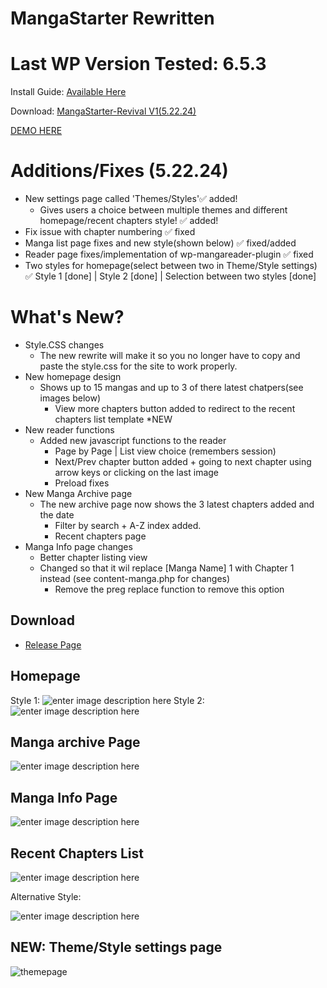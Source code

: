 # MangaStarter Rewritten

# Last WP Version Tested: 6.5.3

Install Guide: [Available Here](https://skyha.rf.gd/mangastarter-install-guide/)

Download: [MangaStarter-Revival V1(5.22.24)](https://github.com/sykhangdha/mangareader-wp/releases/download/Revival1/MangaStarter-RevivalV1.zip)

[DEMO HERE
](http://skymanga.42web.io/)

# Additions/Fixes (5.22.24)
- New settings page called 'Themes/Styles'✅ added!
  	- Gives users a choice between multiple themes and different homepage/recent chapters style! ✅ added!
- Fix issue with chapter numbering ✅ fixed
- Manga list page fixes and new style(shown below) ✅ fixed/added
- Reader page fixes/implementation of wp-mangareader-plugin ✅ fixed
- Two styles for homepage(select between two in Theme/Style settings) ✅ Style 1 [done] | Style 2 [done] | Selection between two styles [done]
  


# What's New?

 - Style.CSS changes
	 - The new rewrite will make it so you no longer have to copy and paste the style.css for the site to work properly.
- New homepage design
	 - Shows up to 15 mangas and up to 3 of there latest chatpers(see images below)
		 - View more chapters button added to redirect to the recent chapters list template *NEW
 - New reader functions
	 - Added new javascript functions to the reader
		 - Page by Page | List view choice (remembers session)
		 - Next/Prev chapter button added + going to next chapter using arrow keys or clicking on the last image
		 - Preload fixes
 - New Manga Archive page
	 - The new archive page now shows the 3 latest chapters added and the date
         - Filter by search + A-Z index added.
         - Recent chapters page
 - Manga Info page changes
	 - Better chapter listing view
	 - Changed so that it wil replace [Manga Name] 1 with Chapter 1 instead (see content-manga.php for changes)
		 - Remove the preg replace function to remove this option

## Download

- [Release Page](https://github.com/sykhangdha/mangareader-wp/releases)


## Homepage
Style 1:
![enter image description here](http://i.epvpimg.com/Z1oFbab.png)
Style 2:
![enter image description here](http://i.epvpimg.com/1RL9cab.png)

## Manga archive Page

![enter image description here](http://i.epvpimg.com/blp3bab.png)

## Manga Info Page

![enter image description here](http://i.epvpimg.com/WTvfdab.png)

## Recent Chapters List

![enter image description here](http://epvpimg.com/g5lzcab.png)

Alternative Style:

![enter image description here](http://i.epvpimg.com/gQJebab.png)

## NEW: Theme/Style settings page

![themepage](http://i.epvpimg.com/ltKVcab.png)

